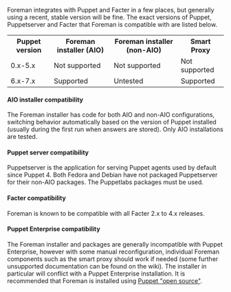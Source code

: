 Foreman integrates with Puppet and Facter in a few places, but generally using a recent, stable version will be fine.  The exact versions of Puppet, Puppetserver and Facter that Foreman is compatible with are listed below.

<table class="table table-bordered table-condensed">
  <tr>
    <th>Puppet version</th>
    <th>Foreman installer (AIO)</th>
    <th>Foreman installer (non-AIO)</th>
    <th>Smart Proxy</th>
  </tr>
  <tr>
    <td>0.x-5.x</td>
    <td>Not supported</td>
    <td>Not supported</td>
    <td>Not supported</td>
  </tr>
  <tr>
    <td>6.x-7.x</td>
    <td>Supported</td>
    <td>Untested</td>
    <td>Supported</td>
  </tr>
</table>

#### AIO installer compatibility

The Foreman installer has code for both AIO and non-AIO configurations, switching behavior automatically based on the version of Puppet installed (usually during the first run when answers are stored). Only AIO installations are tested.

#### Puppet server compatibility

Puppetserver is the application for serving Puppet agents used by default since Puppet 4. Both Fedora and Debian have not packaged Puppetserver for their non-AIO packages. The Puppetlabs packages must be used.

#### Facter compatibility

Foreman is known to be compatible with all Facter 2.x to 4.x releases.

#### Puppet Enterprise compatibility

The Foreman installer and packages are generally incompatible with Puppet Enterprise, however with some manual reconfiguration, individual Foreman components such as the smart proxy should work if needed (some further unsupported documentation can be found on the wiki).  The installer in particular will conflict with a Puppet Enterprise installation.  It is recommended that Foreman is installed using [Puppet "open source"](http://docs.puppetlabs.com/guides/installation.html).

